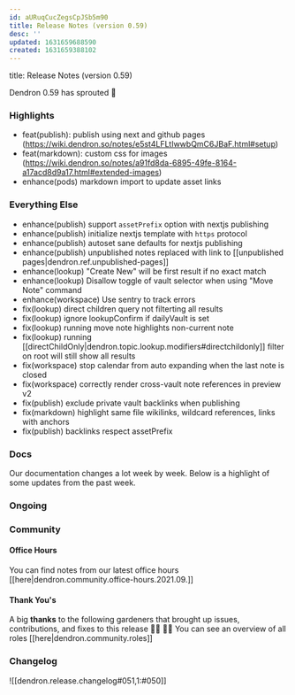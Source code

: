 ```yaml
---
id: aURuqCucZegsCpJSb5m90
title: Release Notes (version 0.59)
desc: ''
updated: 1631659688590
created: 1631659388102
---
```


title: Release Notes (version 0.59)

Dendron 0.59 has sprouted  🌱

### Highlights
- feat(publish): publish using next and github pages (https://wiki.dendron.so/notes/e5st4LFLtIwwbQmC6JBaF.html#setup)
- feat(markdown): custom css for images (https://wiki.dendron.so/notes/a91fd8da-6895-49fe-8164-a17acd8d9a17.html#extended-images)
- enhance(pods) markdown import to update asset links

### Everything Else
- enhance(publish) support `assetPrefix` option with nextjs publishing
- enhance(publish) initialize nextjs template with `https` protocol 
- enhance(publish) autoset sane defaults for nextjs publishing
- enhance(publish) unpublished notes replaced with link to [[unpublished pages|dendron.ref.unpublished-pages]]
- enhance(lookup) "Create New" will be first result if no exact match
- enhance(lookup) Disallow toggle of vault selector when using "Move Note" command
- enhance(workspace) Use sentry to track errors
- fix(lookup) direct children query not filterting all results
- fix(lookup) ignore lookupConfirm if dailyVault is set
- fix(lookup) running move note highlights non-current note
- fix(lookup) running [[directChildOnly|dendron.topic.lookup.modifiers#directchildonly]] filter on root will still show all results
- fix(workspace) stop calendar from auto expanding when the last note is closed 
- fix(workspace) correctly render cross-vault note references in preview v2 
- fix(publish) exclude private vault backlinks when publishing
- fix(markdown) highlight same file wikilinks, wildcard references, links with anchors 
- fix(publish) backlinks respect assetPrefix

### Docs

Our documentation changes a lot week by week. Below is a highlight of some updates from the past week.

### Ongoing 
<!-- Discuss ongoing efforts here -->

### Community

#### Office Hours

<!-- TODO: update the link -->
You can find notes from our latest office hours [[here|dendron.community.office-hours.2021.09.]]

#### Thank You's

A big **thanks** to the following gardeners that brought up issues, contributions, and fixes to this release :man_farmer: :woman_farmer: 
You can see an overview of all roles [[here|dendron.community.roles]]

### Changelog
![[dendron.release.changelog#051,1:#050]]



